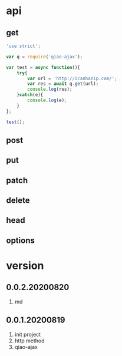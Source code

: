 # api
## get
```javascript
'use strict';

var q = require('qiao-ajax');

var test = async function(){
    try{
        var url = 'http://icanhazip.com/';
        var res = await q.get(url);
        console.log(res);
    }catch(e){
        console.log(e);
    }
};

test();
```

## post
## put
## patch
## delete
## head
## options

# version
## 0.0.2.20200820
1. md

## 0.0.1.20200819
1. init project
2. http method
3. qiao-ajax